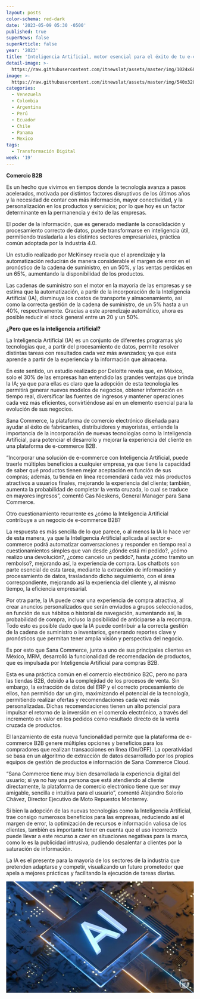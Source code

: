 ```yaml
---
layout: posts
color-schema: red-dark
date: '2023-05-09 05:30 -0500'
published: true
superNews: false
superArticle: false
year: '2023'
title: 'Inteligencia Artificial, motor esencial para el éxito de tu e-commerce B2B'
detail-image: >-
  https://raw.githubusercontent.com/itnewslat/assets/master/img/1024x680/ship-AI-g.jpg
image: >-
  https://raw.githubusercontent.com/itnewslat/assets/master/img/540x320/ship-AI-p.jpg
categories:
  - Venezuela
  - Colombia
  - Argentina
  - Perú
  - Ecuador
  - Chile
  - Panama
  - Mexico
tags:
  - Transformación Digital
week: '19'
---
```

**Comercio B2B**

Es un hecho que vivimos en tiempos donde la tecnología avanza a pasos acelerados, motivada por distintos factores disruptivos de los últimos años y la necesidad de contar con más información, mayor conectividad, y la personalización en los productos y servicios; por lo que hoy es un factor determinante en la permanencia y éxito de las empresas.

El poder de la información, que es generado mediante la consolidación y procesamiento correcto de datos, puede transformarse en inteligencia útil, permitiendo trasladarla a los distintos sectores empresariales, práctica común adoptada por la Industria 4.0.

Un estudio realizado por McKinsey revela que el aprendizaje y la automatización reducirán de manera considerable el margen de error en el pronóstico de la cadena de suministro, en un 50%, y las ventas perdidas en un 65%, aumentando la disponibilidad de los productos.

Las cadenas de suministro son el motor en la mayoría de las empresas y se estima que la automatización, a partir de la incorporación de la Inteligencia Artificial (IA), disminuya los costos de transporte y almacenamiento, así como la correcta gestión de la cadena de suministro, de un 5% hasta a un 40%, respectivamente. Gracias a este aprendizaje automático, ahora es posible reducir el stock general entre un 20 y un 50%.

**¿Pero que es la inteligencia artificial?**

La Inteligencia Artificial (IA) es un conjunto de diferentes programas y/o tecnologías que, a partir del procesamiento de datos, permite resolver distintas tareas con resultados cada vez más avanzados; ya que esta aprende a partir de la experiencia y la información que almacena.

En este sentido, un estudio realizado por Deloitte revela que, en México, solo el 30% de las empresas han entendido las grandes ventajas que brinda la IA; ya que para ellas es claro que la adopción de esta tecnología les permitirá generar nuevos modelos de negocios, obtener información en tiempo real, diversificar las fuentes de ingresos y mantener operaciones cada vez más eficientes, convirtiéndose así en un elemento esencial para la evolución de sus negocios.

Sana Commerce, la plataforma de comercio electrónico diseñada para ayudar al éxito de fabricantes, distribuidores y mayoristas, entiende la importancia de la incorporación de nuevas tecnologías como la Inteligencia Artificial, para potenciar el desarrollo y mejorar la experiencia del cliente en una plataforma de e-commerce B2B.

“Incorporar una solución de e-commerce con Inteligencia Artificial, puede traerle múltiples beneficios a cualquier empresa, ya que tiene la capacidad de saber qué productos tienen mejor aceptación en función de sus compras; además, tu tienda en línea recomendará cada vez más productos atractivos a usuarios finales, mejorando la experiencia del cliente; también, aumenta  la probabilidad de completar la venta cruzada, lo cual se traduce en mayores ingresos”, comentó Cas Nieskens, General Manager para Sana Commerce.

Otro cuestionamiento recurrente es ¿cómo la Inteligencia Artificial contribuye a un negocio de e-commerce B2B?

La respuesta es más sencilla de lo que parece, o al menos la IA lo hace ver de esta manera, ya que la Inteligencia Artificial aplicada al sector e-commerce podrá automatizar conversaciones y responder en tiempo real a cuestionamientos simples que van desde ¿dónde está mi pedido?, ¿cómo realizo una devolución?, ¿cómo cancelo un pedido?, hasta ¿cómo tramito un rembolso?, mejorando así, la experiencia de compra. Los chatbots son parte esencial de esta tarea, mediante la extracción de información y procesamiento de datos, trasladando dicho seguimiento, con el área correspondiente, mejorando así la experiencia del cliente y, al mismo tiempo, la eficiencia empresarial.

Por otra parte, la IA puede crear una experiencia de compra atractiva, al crear anuncios personalizados que serán enviados a grupos seleccionados, en función de sus hábitos o historial de navegación, aumentando así, la probabilidad de compra, incluso la posibilidad de anticiparse a la recompra. Todo esto es posible dado que la IA puede contribuir a la correcta gestión de la cadena de suministro o inventarios, generando reportes clave y pronósticos que permitan tener amplia visión y perspectiva del negocio.

Es por esto que Sana Commerce, junto a uno de sus principales clientes en México, MRM, desarrolló la funcionalidad de recomendación de productos, que es impulsada por Inteligencia Artificial para compras B2B.

Esta es una práctica común en el comercio electrónico B2C, pero no para las tiendas B2B, debido a la complejidad de los procesos de venta. Sin embargo, la extracción de datos del ERP y el correcto procesamiento de ellos, han permitido dar un giro, maximizando el potencial de la tecnología, permitiendo realizar ofertas y recomendaciones cada vez más personalizadas. Dichas recomendaciones tienen un alto potencial para impulsar el retorno de la inversión en el comercio electrónico, a través del incremento en valor en los pedidos como resultado directo de la venta cruzada de productos.

El lanzamiento de esta nueva funcionalidad permite que la plataforma de e-commerce B2B genere múltiples opciones y beneficios para los compradores que realizan transacciones en línea (On/OFF). La operatividad se basa en un algoritmo de extracción de datos desarrollado por los propios equipos de gestión de productos e información de Sana Commerce Cloud.

“Sana Commerce tiene muy bien desarrollada la experiencia digital del usuario; si ya no hay una persona que está atendiendo al cliente directamente, la plataforma de comercio electrónico tiene que ser muy amigable, sencilla e intuitiva para el usuario”, comentó Alejandro Solorio Chávez, Director Ejecutivo de Moto Repuestos Monterrey. 

Si bien la adopción de las nuevas tecnologías como la Inteligencia Artificial, trae consigo numerosos beneficios para las empresas, reduciendo así el margen de error, la optimización de recursos e información valiosa de los clientes, también es importante tener en cuenta que el uso incorrecto puede llevar a este recurso a caer en situaciones negativas para la marca, como lo es la publicidad intrusiva, pudiendo desalentar a clientes por la saturación de información.

La IA es el presente para la mayoría de los sectores de la industria que pretenden adaptarse y competir, visualizando un futuro prometedor que apela a mejores prácticas y facilitando la ejecución de tareas diarias.

![](https://raw.githubusercontent.com/itnewslat/assets/master/img/540x320/ship-AI-p.jpg)